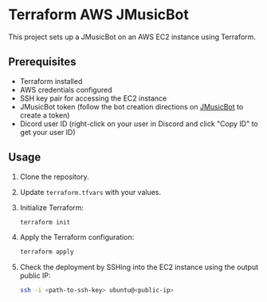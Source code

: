 # Terraform AWS JMusicBot

This project sets up a JMusicBot on an AWS EC2 instance using Terraform.

## Prerequisites

- Terraform installed
- AWS credentials configured
- SSH key pair for accessing the EC2 instance
- JMusicBot token (follow the bot creation directions on [JMusicBot](https://jmusicbot.com/) to create a token)
- Dicord user ID (right-click on your user in Discord and click "Copy ID" to get your user ID)

## Usage

1. Clone the repository.
2. Update `terraform.tfvars` with your values.
3. Initialize Terraform:

   ```sh
   terraform init
    ```
4. Apply the Terraform configuration:

   ```sh
   terraform apply
    ```
5. Check the deployment by SSHing into the EC2 instance using the output public IP:

   ```sh
   ssh -i <path-to-ssh-key> ubuntu@<public-ip>
   ```
